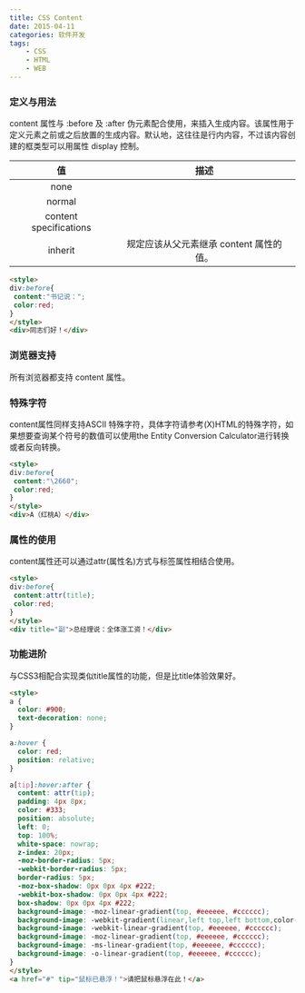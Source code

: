 ```yaml
---
title: CSS Content
date: 2015-04-11
categories: 软件开发
tags:
	- CSS
	- HTML
	- WEB
---
```


### 定义与用法  
content 属性与 :before 及 :after 伪元素配合使用，来插入生成内容。该属性用于定义元素之前或之后放置的生成内容。默认地，这往往是行内内容，不过该内容创建的框类型可以用属性 display 控制。

值	| 描述
:---:|:---:
none	| 
normal |	 
content specifications	 |
inherit	| 规定应该从父元素继承 content 属性的值。

<!--more-->

```html
<style>
div:before{
 content:"书记说：";
 color:red;
}
</style>
<div>同志们好！</div>
```

### 浏览器支持
所有浏览器都支持 content 属性。


### 特殊字符
content属性同样支持ASCII 特殊字符，具体字符请参考(X)HTML的特殊字符，如果想要查询某个符号的数值可以使用the Entity Conversion Calculator进行转换或者反向转换。

```html
<style>
div:before{
 content:"\2660";
 color:red;
}
</style>
<div>A（红桃A）</div>
```


### 属性的使用
content属性还可以通过attr(属性名)方式与标签属性相结合使用。

```html
<style>
div:before{
 content:attr(title);
 color:red;
}
</style>
<div title="副">总经理说：全体涨工资！</div>
```


### 功能进阶
与CSS3相配合实现类似title属性的功能，但是比title体验效果好。

```html
<style>
a {
  color: #900;
  text-decoration: none;
}

a:hover {
  color: red;
  position: relative;
}

a[tip]:hover:after {
  content: attr(tip);
  padding: 4px 8px;
  color: #333;
  position: absolute;
  left: 0; 
  top: 100%;
  white-space: nowrap; 
  z-index: 20px;
  -moz-border-radius: 5px; 
  -webkit-border-radius: 5px;  
  border-radius: 5px;  
  -moz-box-shadow: 0px 0px 4px #222;  
  -webkit-box-shadow: 0px 0px 4px #222;  
  box-shadow: 0px 0px 4px #222;  
  background-image: -moz-linear-gradient(top, #eeeeee, #cccccc);  
  background-image: -webkit-gradient(linear,left top,left bottom,color-stop(0, #eeeeee),color-stop(1, #cccccc));
  background-image: -webkit-linear-gradient(top, #eeeeee, #cccccc);  
  background-image: -moz-linear-gradient(top, #eeeeee, #cccccc);  
  background-image: -ms-linear-gradient(top, #eeeeee, #cccccc);  
  background-image: -o-linear-gradient(top, #eeeeee, #cccccc);  
}
</style>
<a href="#" tip="鼠标已悬浮！">请把鼠标悬浮在此！</a>
```

